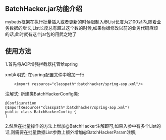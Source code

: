## BatchHacker.jar功能介绍
mybatis框架在执行批量插入或者更新的时候限制入参List长度为2100以内,随着业务数据的增长,List长度总有超过这个数的时候,如果你嫌修改以前的业务代码麻烦的话,此时就有这个jar包的用武之地了

## 使用方法
1.首先将AOP增强拦截器托管给spring

xml声明式:
在spring配置文件中增加一行
```
    <import resource="classpath*:batchhacker/spring-aop.xml"/>
  ```

注解式:
新建类BatchHackerConfig类:
```
@Configuration
@ImportResource("classpath*:batchhacker/spring-aop.xml")
public class BatchHackerConfig {
}
```

2.然后在批量操作的方法上增加@BatchHacker注解即可,如果入参中有多个List的话,则需要在批量数据List参数上额外增加@BatchHackerParam注解;


